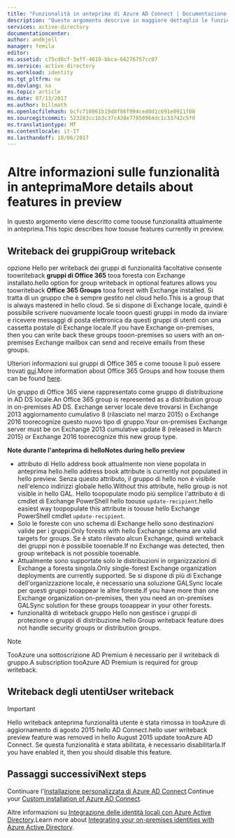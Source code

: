 ```yaml
---
title: "Funzionalità in anteprima di Azure AD Connect | Documentazione Microsoft"
description: "Questo argomento descrive in maggiore dettaglio le funzionalità in anteprima di Azure AD Connect."
services: active-directory
documentationcenter: 
author: andkjell
manager: femila
editor: 
ms.assetid: c75cd8cf-3eff-4619-bbca-66276757cc07
ms.service: active-directory
ms.workload: identity
ms.tgt_pltfrm: na
ms.devlang: na
ms.topic: article
ms.date: 07/13/2017
ms.author: billmath
ms.openlocfilehash: bcfc710861b19d8f86f094ced0d1c691e0911f08
ms.sourcegitcommit: 523283cc1b3c37c428e77850964dc1c33742c5f0
ms.translationtype: MT
ms.contentlocale: it-IT
ms.lasthandoff: 10/06/2017
---
```

# <a name="more-details-about-features-in-preview"></a><span data-ttu-id="f257e-103">Altre informazioni sulle funzionalità in anteprima</span><span class="sxs-lookup"><span data-stu-id="f257e-103">More details about features in preview</span></span>
<span data-ttu-id="f257e-104">In questo argomento viene descritto come toouse funzionalità attualmente in anteprima.</span><span class="sxs-lookup"><span data-stu-id="f257e-104">This topic describes how toouse features currently in preview.</span></span>

## <a name="group-writeback"></a><span data-ttu-id="f257e-105">Writeback dei gruppi</span><span class="sxs-lookup"><span data-stu-id="f257e-105">Group writeback</span></span>
<span data-ttu-id="f257e-106">opzione Hello per writeback dei gruppi di funzionalità facoltative consente toowriteback **gruppi di Office 365** tooa foresta con Exchange installato.</span><span class="sxs-lookup"><span data-stu-id="f257e-106">hello option for group writeback in optional features allows you toowriteback **Office 365 Groups** tooa forest with Exchange installed.</span></span> <span data-ttu-id="f257e-107">Si tratta di un gruppo che è sempre gestito nel cloud hello.</span><span class="sxs-lookup"><span data-stu-id="f257e-107">This is a group that is always mastered in hello cloud.</span></span> <span data-ttu-id="f257e-108">Se si dispone di Exchange locale, quindi è possibile scrivere nuovamente locale tooon questi gruppi in modo da inviare e ricevere messaggi di posta elettronica da questi gruppi di utenti con una cassetta postale di Exchange locale.</span><span class="sxs-lookup"><span data-stu-id="f257e-108">If you have Exchange on-premises, then you can write back these groups tooon-premises so users with an on-premises Exchange mailbox can send and receive emails from these groups.</span></span>

<span data-ttu-id="f257e-109">Ulteriori informazioni sui gruppi di Office 365 e come toouse li può essere trovati [qui](http://aka.ms/O365g).</span><span class="sxs-lookup"><span data-stu-id="f257e-109">More information about Office 365 Groups and how toouse them can be found [here](http://aka.ms/O365g).</span></span>

<span data-ttu-id="f257e-110">Un gruppo di Office 365 viene rappresentato come gruppo di distribuzione in AD DS locale.</span><span class="sxs-lookup"><span data-stu-id="f257e-110">An Office 365 group is represented as a distribution group in on-premises AD DS.</span></span> <span data-ttu-id="f257e-111">Exchange server locale deve trovarsi in Exchange 2013 aggiornamento cumulativo 8 (rilasciato nel marzo 2015) o Exchange 2016 toorecognize questo nuovo tipo di gruppo.</span><span class="sxs-lookup"><span data-stu-id="f257e-111">Your on-premises Exchange server must be on Exchange 2013 cumulative update 8 (released in March 2015) or Exchange 2016 toorecognize this new group type.</span></span>

<span data-ttu-id="f257e-112">**Note durante l'anteprima di hello**</span><span class="sxs-lookup"><span data-stu-id="f257e-112">**Notes during hello preview**</span></span>

* <span data-ttu-id="f257e-113">attributo di Hello address book attualmente non viene popolata in anteprima hello.</span><span class="sxs-lookup"><span data-stu-id="f257e-113">hello address book attribute is currently not populated in hello preview.</span></span> <span data-ttu-id="f257e-114">Senza questo attributo, il gruppo di hello non è visibile nell'elenco indirizzi globale hello.</span><span class="sxs-lookup"><span data-stu-id="f257e-114">Without this attribute, hello group is not visible in hello GAL.</span></span> <span data-ttu-id="f257e-115">Hello toopopulate modo più semplice l'attributo è di cmdlet di Exchange PowerShell hello toouse `update-recipient`.</span><span class="sxs-lookup"><span data-stu-id="f257e-115">hello easiest way toopopulate this attribute is toouse hello Exchange PowerShell cmdlet `update-recipient`.</span></span>
* <span data-ttu-id="f257e-116">Solo le foreste con uno schema di Exchange hello sono destinazioni valide per i gruppi.</span><span class="sxs-lookup"><span data-stu-id="f257e-116">Only forests with hello Exchange schema are valid targets for groups.</span></span> <span data-ttu-id="f257e-117">Se è stato rilevato alcun Exchange, quindi writeback dei gruppi non è possibile tooenable.</span><span class="sxs-lookup"><span data-stu-id="f257e-117">If no Exchange was detected, then group writeback is not possible tooenable.</span></span>
* <span data-ttu-id="f257e-118">Attualmente sono supportate solo le distribuzioni in organizzazioni di Exchange a foresta singola.</span><span class="sxs-lookup"><span data-stu-id="f257e-118">Only single-forest Exchange organization deployments are currently supported.</span></span> <span data-ttu-id="f257e-119">Se si dispone di più di Exchange dell'organizzazione locale, è necessario una soluzione GALSync locale per questi gruppi tooappear le altre foreste.</span><span class="sxs-lookup"><span data-stu-id="f257e-119">If you have more than one Exchange organization on-premises, then you need an on-premises GALSync solution for these groups tooappear in your other forests.</span></span>
* <span data-ttu-id="f257e-120">funzionalità di writeback gruppo Hello non gestisce i gruppi di protezione o gruppi di distribuzione.</span><span class="sxs-lookup"><span data-stu-id="f257e-120">hello Group writeback feature does not handle security groups or distribution groups.</span></span>

> [!NOTE]
> <span data-ttu-id="f257e-121">TooAzure una sottoscrizione AD Premium è necessario per il writeback di gruppo.</span><span class="sxs-lookup"><span data-stu-id="f257e-121">A subscription tooAzure AD Premium is required for group writeback.</span></span>
> 
>

## <a name="user-writeback"></a><span data-ttu-id="f257e-122">Writeback degli utenti</span><span class="sxs-lookup"><span data-stu-id="f257e-122">User writeback</span></span>
> [!IMPORTANT]
> <span data-ttu-id="f257e-123">Hello writeback anteprima funzionalità utente è stata rimossa in tooAzure di aggiornamento di agosto 2015 hello AD Connect.</span><span class="sxs-lookup"><span data-stu-id="f257e-123">hello user writeback preview feature was removed in hello August 2015 update tooAzure AD Connect.</span></span> <span data-ttu-id="f257e-124">Se questa funzionalità è stata abilitata, è necessario disabilitarla.</span><span class="sxs-lookup"><span data-stu-id="f257e-124">If you have enabled it, then you should disable this feature.</span></span>
>
>

## <a name="next-steps"></a><span data-ttu-id="f257e-125">Passaggi successivi</span><span class="sxs-lookup"><span data-stu-id="f257e-125">Next steps</span></span>
<span data-ttu-id="f257e-126">Continuare l'[Installazione personalizzata di Azure AD Connect](active-directory-aadconnect-get-started-custom.md).</span><span class="sxs-lookup"><span data-stu-id="f257e-126">Continue your [Custom installation of Azure AD Connect](active-directory-aadconnect-get-started-custom.md).</span></span>

<span data-ttu-id="f257e-127">Altre informazioni su [Integrazione delle identità locali con Azure Active Directory](active-directory-aadconnect.md).</span><span class="sxs-lookup"><span data-stu-id="f257e-127">Learn more about [Integrating your on-premises identities with Azure Active Directory](active-directory-aadconnect.md).</span></span>
